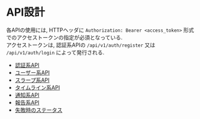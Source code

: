 # API設計
各APIの使用には, HTTPヘッダに `Authorization: Bearer <access_token>` 形式でのアクセストークンの指定が必須となっている.  
アクセストークンは, 認証系APIの `/api/v1/auth/register` 又は `/api/v1/auth/login` によって発行される.

- [認証系API](./api_design/auth.md)
- [ユーザー系API](./api_design/user.md)
- [スラープ系API](./api_design/slurp.md)
- [タイムライン系API](./api_design/timeline.md)
- [通知系API](./api_design/notice.md)
- [報告系API](./api_design/report.md)
- [失敗時のステータス](./api_design/failure.md)